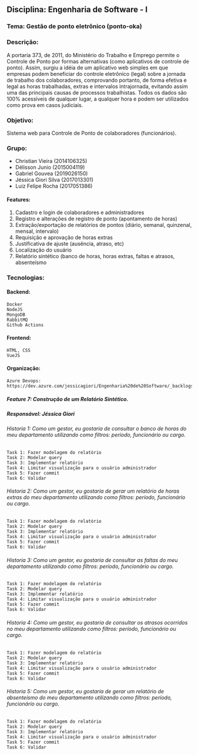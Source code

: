 ## Disciplina: Engenharia de Software - I

### Tema: Gestão de ponto eletrônico (ponto-oka)

### Descrição:
A portaria 373, de 2011, do Ministério do Trabalho e Emprego permite o Controle de Ponto por formas alternativas (como aplicativos de controle de ponto). Assim, surgiu a idéia de um aplicativo web simples em que empresas podem beneficiar do controle eletrônico (legal) sobre a jornada de trabalho dos colaboradores, comprovando portanto, de forma efetiva e legal as horas trabalhadas, extras e intervalos intrajornada, evitando assim uma das principais causas de processos trabalhistas. Todos os dados são 100% acessíveis de qualquer lugar, a qualquer hora e podem ser utilizados como prova em casos judiciais.

### Objetivo: 
Sistema web para Controle de Ponto de colaboradores (funcionários).

### Grupo:
  * Christian Vieira (2014106325)
  * Délisson Junio (2015004119)
  * Gabriel Gouvea (2019026150)
  * Jéssica Giori Silva (2017013301)
  * Luiz Felipe Rocha (2017051386)

#### Features:
  1. Cadastro e login de colaboradores e administradores
  2. Registro e alterações de registro de ponto (apontamento de horas)
  3. Extração/exportação de relatórios de pontos (diário, semanal, quinzenal, mensal, intervalo)
  4. Requisição e aprovação de horas extras
  5. Justificativa de ajuste (ausência, atraso, etc) 
  6. Localização do usuário
  7. Relatório sintético (banco de horas, horas extras, faltas e atrasos, absenteísmo 

### Tecnologias:
  #### Backend:
    Docker
    NodeJS
    MongoDB
    RabbitMQ
    Github Actions
  #### Frontend:
    HTML, CSS
    VueJS
#### Organização:
    Azure Devops: https://dev.azure.com/jessicagiori/Engenharia%20de%20Software/_backlogs/backlog/Engenharia%20de%20Software%20Team/Epics

##### Feature 7: Construção de um Relatório Sintético.
##### Responsável: Jéssica Giori

###### Historia 1: Como um gestor, eu gostaria de consultar o banco de horas do meu departamento utilizando como filtros: período, funcionário ou cargo.
    Task 1: Fazer modelagem do relatório
    Task 2: Modelar query
    Task 3: Implementar relatório
    Task 4: Limitar visualização para o usuário administrador
    Task 5: Fazer commit
    Task 6: Validar

###### Historia 2: Como um gestor, eu gostaria de gerar um relatório de horas extras do meu departamento utilizando como filtros: período, funcionário ou cargo.
    Task 1: Fazer modelagem do relatório
    Task 2: Modelar query
    Task 3: Implementar relatório
    Task 4: Limitar visualização para o usuário administrador
    Task 5: Fazer commit
    Task 6: Validar

###### Historia 3: Como um gestor, eu gostaria de consultar as faltas do meu departamento utilizando como filtros: período, funcionário ou cargo.
    Task 1: Fazer modelagem do relatório
    Task 2: Modelar query
    Task 3: Implementar relatório
    Task 4: Limitar visualização para o usuário administrador
    Task 5: Fazer commit
    Task 6: Validar

###### Historia 4: Como um gestor, eu gostaria de consultar os atrasos ocorridos no meu departamento utilizando como filtros: período, funcionário ou cargo.
    Task 1: Fazer modelagem do relatório
    Task 2: Modelar query
    Task 3: Implementar relatório
    Task 4: Limitar visualização para o usuário administrador
    Task 5: Fazer commit
    Task 6: Validar

###### Historia 5: Como um gestor, eu gostaria de gerar um relatório de absenteísmo do meu departamento utilizando como filtros: período, funcionário ou cargo.
    Task 1: Fazer modelagem do relatório
    Task 2: Modelar query
    Task 3: Implementar relatório
    Task 4: Limitar visualização para o usuário administrador
    Task 5: Fazer commit
    Task 6: Validar
